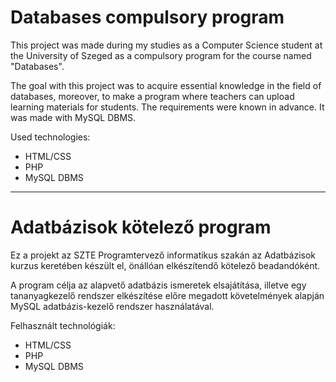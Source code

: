 # Databases compulsory program
This project was made during my studies as a Computer Science student at the University of Szeged as a compulsory program for the course named "Databases".

The goal with this project was to acquire essential knowledge in the field of databases, moreover, to make a program where teachers can upload learning materials for students. The requirements were known in advance. It was made with MySQL DBMS.

Used technologies:
- HTML/CSS
- PHP
- MySQL DBMS

---

# Adatbázisok kötelező program
Ez a projekt az SZTE Programtervező informatikus szakán az Adatbázisok kurzus keretében készült el, önállóan elkészítendő kötelező beadandóként.

A program célja az alapvető adatbázis ismeretek elsajátítása, illetve egy tananyagkezelő rendszer elkészítése előre megadott követelmények alapján MySQL adatbázis-kezelő rendszer használatával.

Felhasznált technológiák:
- HTML/CSS
- PHP
- MySQL DBMS

